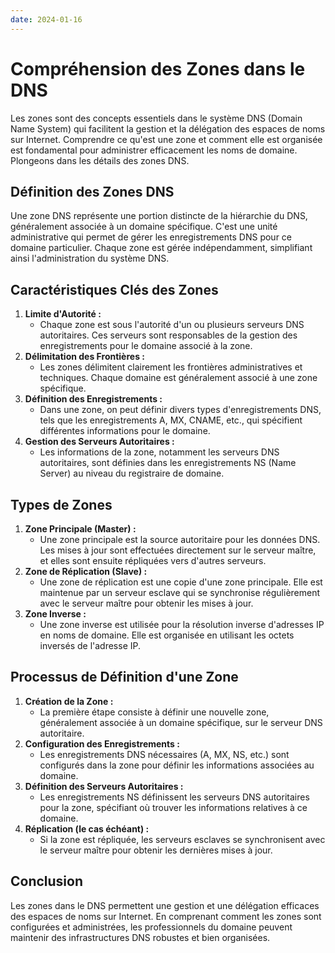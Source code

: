 ```yaml
---
date: 2024-01-16
---
```

# Compréhension des Zones dans le DNS

Les zones sont des concepts essentiels dans le système DNS (Domain Name System) qui facilitent la gestion et la délégation des espaces de noms sur Internet. Comprendre ce qu'est une zone et comment elle est organisée est fondamental pour administrer efficacement les noms de domaine. Plongeons dans les détails des zones DNS.

## Définition des Zones DNS

Une zone DNS représente une portion distincte de la hiérarchie du DNS, généralement associée à un domaine spécifique. C'est une unité administrative qui permet de gérer les enregistrements DNS pour ce domaine particulier. Chaque zone est gérée indépendamment, simplifiant ainsi l'administration du système DNS.

## Caractéristiques Clés des Zones

1. **Limite d'Autorité :**
    - Chaque zone est sous l'autorité d'un ou plusieurs serveurs DNS autoritaires. Ces serveurs sont responsables de la gestion des enregistrements pour le domaine associé à la zone.
2. **Délimitation des Frontières :**
    - Les zones délimitent clairement les frontières administratives et techniques. Chaque domaine est généralement associé à une zone spécifique.
3. **Définition des Enregistrements :**
    - Dans une zone, on peut définir divers types d'enregistrements DNS, tels que les enregistrements A, MX, CNAME, etc., qui spécifient différentes informations pour le domaine.
4. **Gestion des Serveurs Autoritaires :**
    - Les informations de la zone, notamment les serveurs DNS autoritaires, sont définies dans les enregistrements NS (Name Server) au niveau du registraire de domaine.

## Types de Zones

1. **Zone Principale (Master) :**
    - Une zone principale est la source autoritaire pour les données DNS. Les mises à jour sont effectuées directement sur le serveur maître, et elles sont ensuite répliquées vers d'autres serveurs.
2. **Zone de Réplication (Slave) :**
    - Une zone de réplication est une copie d'une zone principale. Elle est maintenue par un serveur esclave qui se synchronise régulièrement avec le serveur maître pour obtenir les mises à jour.
3. **Zone Inverse :**
    - Une zone inverse est utilisée pour la résolution inverse d'adresses IP en noms de domaine. Elle est organisée en utilisant les octets inversés de l'adresse IP.

## Processus de Définition d'une Zone

1. **Création de la Zone :**
    - La première étape consiste à définir une nouvelle zone, généralement associée à un domaine spécifique, sur le serveur DNS autoritaire.
2. **Configuration des Enregistrements :**
    - Les enregistrements DNS nécessaires (A, MX, NS, etc.) sont configurés dans la zone pour définir les informations associées au domaine.
3. **Définition des Serveurs Autoritaires :**
    - Les enregistrements NS définissent les serveurs DNS autoritaires pour la zone, spécifiant où trouver les informations relatives à ce domaine.
4. **Réplication (le cas échéant) :**
    - Si la zone est répliquée, les serveurs esclaves se synchronisent avec le serveur maître pour obtenir les dernières mises à jour.

## Conclusion

Les zones dans le DNS permettent une gestion et une délégation efficaces des espaces de noms sur Internet. En comprenant comment les zones sont configurées et administrées, les professionnels du domaine peuvent maintenir des infrastructures DNS robustes et bien organisées.